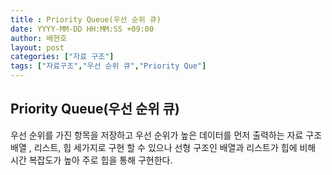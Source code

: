 ```yaml
---
title : Priority Queue(우선 순위 큐)
date: YYYY-MM-DD HH:MM:SS +09:00
author: 배현호
layout: post
categories: ["자료 구조"]
tags: ["자료구조","우선 순위 큐","Priority Que"]
---
```


## Priority Queue(우선 순위 큐)
우선 순위를 가진 항목을 저장하고 우선 순위가 높은 데이터를 먼저 출력하는 자료 구조
배열 , 리스트, 힙 세가지로 구현 할 수 있으나 선형 구조인 배열과 리스트가 힙에 비해 시간 복잡도가 높아 주로 힙을 통해 구현한다.